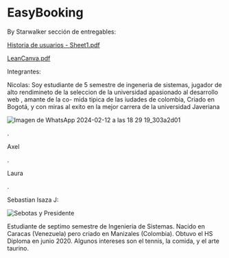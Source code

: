 # EasyBooking
By Starwalker
sección de entregables:

[Historia de usuarios - Sheet1.pdf](https://github.com/Intro-CompuMovil/EasyBooking/files/14240234/Historia.de.usuarios.-.Sheet1.pdf)

[LeanCanva.pdf](https://github.com/Intro-CompuMovil/EasyBooking/files/14240237/LeanCanva.pdf)

Integrantes: 

Nicolas:
Soy estudiante de 5 semestre de ingeneria de sistemas, jugador de alto rendimineto de la seleccion de la universidad apasionado al desarrollo web , amante de la co- mida tipica de las iudades de colombia, Criado en Bogotá, y con miras al exito en la mejor carrera de la universidad Javeriana

![Imagen de WhatsApp 2024-02-12 a las 18 29 19_303a2d01](https://github.com/Intro-CompuMovil/EasyBooking/assets/142281335/3710fe5b-87c8-4c5f-89d9-a9d194dca79b)


.

Axel




.

Laura




.

Sebastian Isaza J:


![Sebotas y Presidente](https://github.com/Intro-CompuMovil/EasyBooking/assets/77295506/d8fa4152-4bee-4042-85a7-d9c5e25495e5)

Estudiante de septimo semestre de Ingenieria de Sistemas. Nacido en Caracas (Venezuela) pero criado en Manizales (Colombia). Obtuvo el HS Diploma en junio 2020. Algunos intereses son el tennis, la comida, y el arte taurino. 

